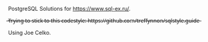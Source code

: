 PostgreSQL Solutions for https://www.sql-ex.ru/.

 ̶T̶r̶y̶i̶n̶g̶ ̶t̶o̶ ̶s̶t̶i̶c̶k̶ ̶t̶o̶ ̶t̶h̶i̶s̶ ̶c̶o̶d̶e̶s̶t̶y̶l̶e̶:̶ ̶h̶t̶t̶p̶s̶:̶/̶/̶g̶i̶t̶h̶u̶b̶.̶c̶o̶m̶/̶t̶r̶e̶f̶f̶y̶n̶n̶o̶n̶/̶s̶q̶l̶s̶t̶y̶l̶e̶.̶g̶u̶i̶d̶e̶
 
Using Joe Celko.

